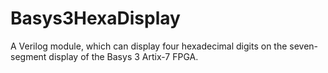 # Basys3HexaDisplay
A Verilog module, which can display four hexadecimal digits on the seven-segment display of the Basys 3 Artix-7 FPGA.
